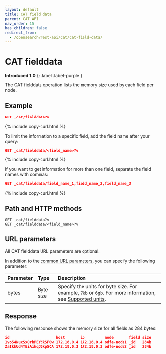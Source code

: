 ```yaml
---
layout: default
title: CAT field data
parent: CAT API
nav_order: 15
has_children: false
redirect_from:
  - /opensearch/rest-api/cat/cat-field-data/
---
```


# CAT fielddata

**Introduced 1.0**
{: .label .label-purple }

The CAT fielddata operation lists the memory size used by each field per node.

## Example

```json
GET _cat/fielddata?v
```

{% include copy-curl.html %}

To limit the information to a specific field, add the field name after your query:

```json
GET _cat/fielddata/<field_name>?v
```

{% include copy-curl.html %}

If you want to get information for more than one field, separate the field names with commas:

```json
GET _cat/fielddata/field_name_1,field_name_2,field_name_3
```

{% include copy-curl.html %}

## Path and HTTP methods

```
GET _cat/fielddata?v
GET _cat/fielddata/<field_name>?v
```

## URL parameters

All CAT fielddata URL parameters are optional.

In addition to the [common URL parameters]({{site.url}}{{site.baseurl}}/api-reference/cat/index), you can specify the following parameter:

| Parameter | Type      | Description                                                                                                                                                |
| :-------- | :-------- | :--------------------------------------------------------------------------------------------------------------------------------------------------------- |
| bytes     | Byte size | Specify the units for byte size. For example, `7kb` or `6gb`. For more information, see [Supported units]({{site.url}}{{site.baseurl}}/opensearch/units/). |

## Response

The following response shows the memory size for all fields as 284 bytes:

```json
id                     host       ip         node       field size
1vo54NuxSxOrbPEYdkSF0w 172.18.0.4 172.18.0.4 odfe-node1 _id   284b
ZaIkkUd4TEiAihqJGkp5CA 172.18.0.3 172.18.0.3 odfe-node2 _id   284b
```
